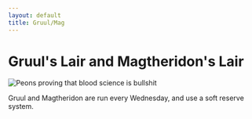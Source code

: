 ```yaml
---
layout: default
title: Gruul/Mag
---
```


# Gruul's Lair and Magtheridon's Lair

![Peons proving that blood science is bullshit]({{site.baseurl}}/assets/mag.jpg)

Gruul and Magtheridon are run every Wednesday, and use a soft reserve system.
